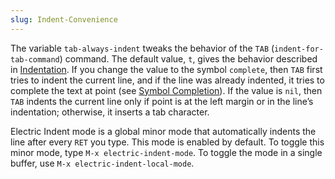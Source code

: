 ```yaml
---
slug: Indent-Convenience
---
```


The variable `tab-always-indent` tweaks the behavior of the `TAB` (`indent-for-tab-command`) command. The default value, `t`, gives the behavior described in [Indentation](Indentation). If you change the value to the symbol `complete`, then `TAB` first tries to indent the current line, and if the line was already indented, it tries to complete the text at point (see [Symbol Completion](Symbol-Completion)). If the value is `nil`, then `TAB` indents the current line only if point is at the left margin or in the line’s indentation; otherwise, it inserts a tab character.

Electric Indent mode is a global minor mode that automatically indents the line after every `RET` you type. This mode is enabled by default. To toggle this minor mode, type `M-x electric-indent-mode`. To toggle the mode in a single buffer, use `M-x electric-indent-local-mode`.
